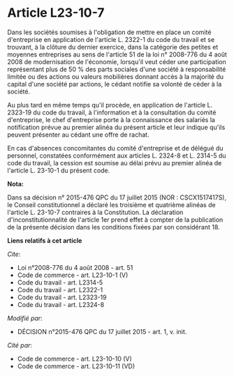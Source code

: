 # Article L23-10-7

Dans les sociétés soumises à l'obligation de mettre en place un comité d'entreprise en application de l'article L. 2322-1 du
code du travail et se trouvant, à la clôture du dernier exercice, dans la catégorie des petites et moyennes entreprises au
sens de l'article 51 de la loi n° 2008-776 du 4 août 2008 de modernisation de l'économie, lorsqu'il veut céder une
participation représentant plus de 50 % des parts sociales d'une société à responsabilité limitée ou des actions ou valeurs
mobilières donnant accès à la majorité du capital d'une société par actions, le cédant notifie sa volonté de céder à la
société. 

Au plus tard en même temps qu'il procède, en application de l'article L. 2323-19 du code du travail, à l'information et à la
consultation du comité d'entreprise, le chef d'entreprise porte à la connaissance des salariés la notification prévue au
premier alinéa du présent article et leur indique qu'ils peuvent présenter au cédant une offre de rachat. 

En cas d'absences concomitantes du comité d'entreprise et de délégué du personnel, constatées conformément aux articles L.
2324-8 et L. 2314-5 du code du travail, la cession est soumise au délai prévu au premier alinéa de l'article L. 23-10-1 du
présent code.

**Nota:**

Dans sa décision n° 2015-476 QPC du 17 juillet 2015 (NOR : CSCX1517417S), le Conseil constitutionnel a déclaré les troisième
et quatrième alinéas de l'article L. 23-10-7 contraires à la Constitution. La déclaration d'inconstitutionnalité de l'article
1er prend effet à compter de la publication de la présente décision dans les conditions fixées par son considérant 18.

**Liens relatifs à cet article**

_Cite_:

  - Loi n°2008-776 du 4 août 2008 - art. 51
  - Code de commerce - art. L23-10-1 (V)
  - Code du travail - art. L2314-5
  - Code du travail - art. L2322-1
  - Code du travail - art. L2323-19
  - Code du travail - art. L2324-8

_Modifié par_:

  - DÉCISION n°2015-476 QPC du 17 juillet 2015 - art. 1, v. init.

_Cité par_:

  - Code de commerce - art. L23-10-10 (V)
  - Code de commerce - art. L23-10-11 (VD)
